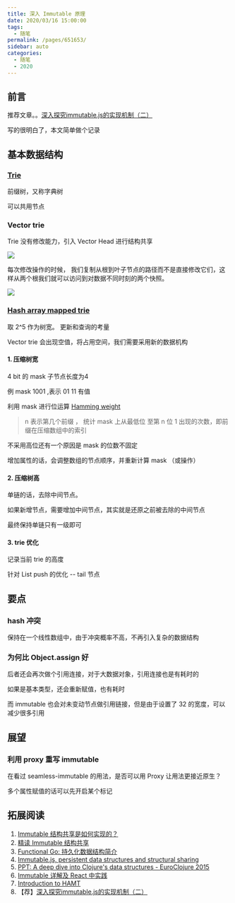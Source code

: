 ```yaml
---
title: 深入 Immutable 原理
date: 2020/03/16 15:00:00
tags: 
  - 随笔
permalink: /pages/651653/
sidebar: auto
categories: 
  - 随笔
  - 2020
---
```


## 前言

推荐文章。。[深入探究immutable.js的实现机制（二）](https://juejin.im/post/5ba4a6b75188255ca1537b19)

写的很明白了，本文简单做个记录

<!--more-->

## 基本数据结构

### [Trie](https://en.wikipedia.org/wiki/Trie)

前缀树，又称字典树

可以共用节点

### Vector trie

Trie 没有修改能力，引入 Vector Head 进行结构共享

![](https://user-gold-cdn.xitu.io/2018/9/14/165d635ebb85e04d?imageView2/0/w/1280/h/960/format/webp/ignore-error/1)

每次修改操作的时候， 我们复制从根到叶子节点的路径而不是直接修改它们，这样从两个根我们就可以访问到对数据不同时刻的两个快照。

![](https://pic4.zhimg.com/v2-2b4c801a7b40eefcd4ee6767fb984fdf_b.webp)

### [Hash array mapped trie](https://en.wikipedia.org/wiki/Hash_array_mapped_trie)

取 2^5 作为树宽。 更新和查询的考量

Vector trie 会出现空值，将占用空间，我们需要采用新的数据机构

#### 1. 压缩树宽

4 bit 的 mask 子节点长度为4

例 mask 1001 ,表示 01 11 有值

利用 mask 进行位运算 [Hamming weight](https://en.wikipedia.org/wiki/Hamming_weight)
> n 表示第几个前缀 ， 统计 mask 上从最低位 至第 n 位 1 出现的次数，即前缀在压缩数组中的索引

不采用高位还有一个原因是 mask 的位数不固定

增加属性的话，会调整数组的节点顺序，并重新计算 mask （或操作）

#### 2. 压缩树高

单链的话，去除中间节点。

如果新增节点，需要增加中间节点，其实就是还原之前被去除的中间节点

最终保持单链只有一级即可

#### 3. trie 优化


记录当前 trie 的高度

针对 List push 的优化 -- tail 节点

## 要点




### hash 冲突

保持在一个线性数组中，由于冲突概率不高，不再引入复杂的数据结构

### 为何比 Object.assign 好

后者还会再次做个引用连接，对于大数据对象，引用连接也是有耗时的

如果是基本类型，还会重新赋值，也有耗时

而 immutable 也会对未变动节点做引用链接，但是由于设置了 32 的宽度，可以减少很多引用

## 展望

### 利用 proxy 重写 immutable

在看过 seamless-immutable 的用法，是否可以用 Proxy 让用法更接近原生？

多个属性赋值的话可以先开启某个标记

## 拓展阅读

1. [Immutable 结构共享是如何实现的？](https://github.com/dt-fe/weekly/issues/14)
2. [精读 Immutable 结构共享](https://zhuanlan.zhihu.com/p/27133830)
3. [Functional Go: 持久化数据结构简介](https://io-meter.com/2016/09/03/Functional-Go-persist-datastructure-intro/)
4. [Immutable.js, persistent data structures and structural sharing](https://medium.com/@dtinth/immutable-js-persistent-data-structures-and-structural-sharing-6d163fbd73d2)
5. [PPT: A deep dive into Clojure's data structures - EuroClojure 2015](https://www.slideshare.net/mohitthatte/a-deep-dive-into-clojures-data-structures-euroclojure-2015)
6. [Immutable 详解及 React 中实践](https://zhuanlan.zhihu.com/p/20295971)
7. [Introduction to HAMT](https://idea.popcount.org/2012-07-25-introduction-to-hamt/)
8. 【荐】[深入探究immutable.js的实现机制（二）](https://juejin.im/post/5ba4a6b75188255ca1537b19)